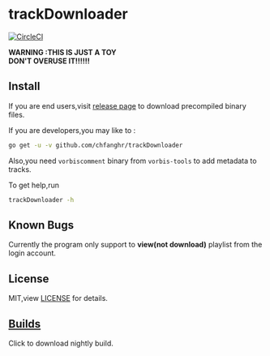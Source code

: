 # trackDownloader
[![CircleCI](https://circleci.com/gh/chfanghr/trackDownloader.svg?style=svg)](https://circleci.com/gh/chfanghr/trackDownloader)

**WARNING :THIS IS JUST A TOY**
<br>**DON'T OVERUSE IT!!!!!!**

## Install

If you are end users,visit [release page](https://github.com/chfanghr/trackDownloader/releases) to download precompiled binary files.

If you are developers,you may like to :
```bash
go get -u -v github.com/chfanghr/trackDownloader
```
Also,you need `vorbiscomment` binary from `vorbis-tools` to add metadata to tracks.

To get help,run
```bash
trackDownloader -h
``` 

## Known Bugs

Currently the program only support to **view(not download)** playlist from
the login account.

## License
MIT,view [LICENSE](LICENSE) for details.

## [Builds](https:/circleci.com/api/v1.1/project/github/chfanghr/trackDownloader/latest/artifacts?filter=successful)
Click to download nightly build.
